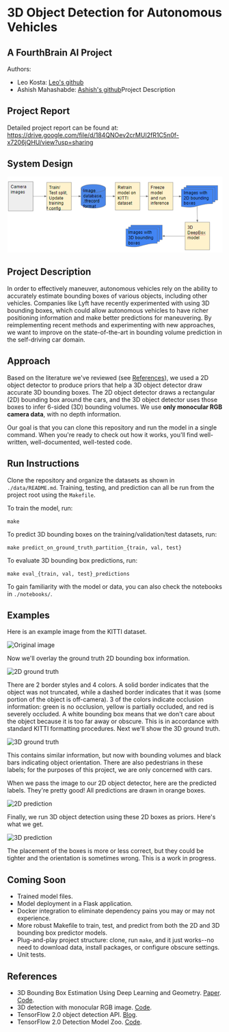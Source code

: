 # 3D Object Detection for Autonomous Vehicles
## A FourthBrain AI Project

Authors:
* Leo Kosta: [Leo's github](https://github.com/kostaleonard)
* Ashish Mahashabde: [Ashish's github](https://github.com/amahashabde)Project Description

## Project Report

Detailed project report can be found at: https://drive.google.com/file/d/184QNOev2crMUI2fR1C5n0f-x7206jQHU/view?usp=sharing

## System Design

![System Design](example_images/SystemDesign.PNG)

## Project Description

In order to effectively maneuver, autonomous vehicles rely on the ability to accurately estimate bounding boxes of various objects, including other vehicles. Companies like Lyft have recently experimented with using 3D bounding boxes, which could allow autonomous vehicles to have richer positioning information and make better predictions for maneuvering. By reimplementing recent methods and experimenting with new approaches, we want to improve on the state-of-the-art in bounding volume prediction in the self-driving car domain.

## Approach

Based on the literature we've reviewed (see [References](#references)), we used a 2D object detector to produce priors that help a 3D object detector draw accurate 3D bounding boxes. The 2D object detector draws a rectangular (2D) bounding box around the cars, and the 3D object detector uses those boxes to infer 6-sided (3D) bounding volumes. We use **only monocular RGB camera data**, with no depth information. 

Our goal is that you can clone this repository and run the model in a single command. When you're ready to check out how it works, you'll find well-written, well-documented, well-tested code.

## Run Instructions

Clone the repository and organize the datasets as shown in `./data/README.md`. Training, testing, and prediction can all be run from the project root using the `Makefile`.

To train the model, run:

```
make
```

To predict 3D bounding boxes on the training/validation/test datasets, run:

```
make predict_on_ground_truth_partition_{train, val, test}
```

To evaluate 3D bounding box predictions, run:

```
make eval_{train, val, test}_predictions
```

To gain familiarity with the model or data, you can also check the notebooks in `./notebooks/`.

## Examples

Here is an example image from the KITTI dataset.

![Original image](example_images/original.png)

Now we'll overlay the ground truth 2D bounding box information.

![2D ground truth](example_images/2d_ground_truth.png)

There are 2 border styles and 4 colors. A solid border indicates that the object was not truncated, while a dashed border indicates that it was (some portion of the object is off-camera). 3 of the colors indicate occlusion information: green is no occlusion, yellow is partially occluded, and red is severely occluded. A white bounding box means that we don't care about the object because it is too far away or obscure. This is in accordance with standard KITTI formatting procedures. Next we'll show the 3D ground truth.

![3D ground truth](example_images/3d_ground_truth.png)

This contains similar information, but now with bounding volumes and black bars indicating object orientation. There are also pedestrians in these labels; for the purposes of this project, we are only concerned with cars.

When we pass the image to our 2D object detector, here are the predicted labels. They're pretty good! All predictions are drawn in orange boxes.

![2D prediction](example_images/2d_prediction.png)

Finally, we run 3D object detection using these 2D boxes as priors. Here's what we get.

![3D prediction](example_images/3d_prediction.png)

The placement of the boxes is more or less correct, but they could be tighter and the orientation is sometimes wrong. This is a work in progress.

## Coming Soon

* Trained model files.
* Model deployment in a Flask application.
* Docker integration to eliminate dependency pains you may or may not experience.
* More robust Makefile to train, test, and predict from both the 2D and 3D bounding box predictor models.
* Plug-and-play project structure: clone, run `make`, and it just works--no need to download data, install packages, or configure obscure settings.
* Unit tests.

## References

* 3D Bounding Box Estimation Using Deep Learning and Geometry. [Paper](https://arxiv.org/abs/1612.00496). [Code](https://github.com/smallcorgi/3D-Deepbox).
* 3D detection with monocular RGB image. [Code](https://github.com/ZhixinLai/3D-detection-with-monocular-RGB-image).
* TensorFlow 2.0 object detection API. [Blog](https://blog.tensorflow.org/2020/07/tensorflow-2-meets-object-detection-api.html).
* TensorFlow 2.0 Detection Model Zoo. [Code](https://github.com/tensorflow/models/blob/master/research/object_detection/g3doc/tf2_detection_zoo.md).

